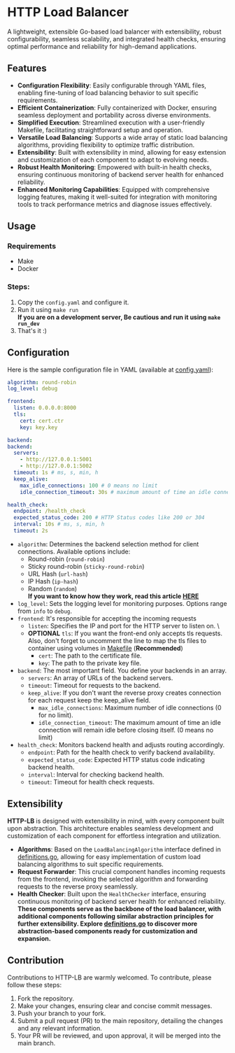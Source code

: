 # HTTP Load Balancer
A lightweight, extensible Go-based load balancer with extensibility, robust configurability, seamless scalability, and integrated health checks, ensuring optimal performance and reliability for high-demand applications.

## Features
- **Configuration Flexibility**: Easily configurable through YAML files, enabling fine-tuning of load balancing behavior to suit specific requirements.
- **Efficient Containerization**: Fully containerized with Docker, ensuring seamless deployment and portability across diverse environments.
- **Simplified Execution**: Streamlined execution with a user-friendly Makefile, facilitating straightforward setup and operation.
- **Versatile Load Balancing**: Supports a wide array of static load balancing algorithms, providing flexibility to optimize traffic distribution.
- **Extensibility**: Built with extensibility in mind, allowing for easy extension and customization of each component to adapt to evolving needs.
- **Robust Health Monitoring**: Empowered with built-in health checks, ensuring continuous monitoring of backend server health for enhanced reliability.
- **Enhanced Monitoring Capabilities**: Equipped with comprehensive logging features, making it well-suited for integration with monitoring tools to track performance metrics and diagnose issues effectively.

## Usage
### Requirements
- Make
- Docker
### Steps:
1. Copy the `config.yaml` and configure it.
2. Run it using `make run` \
   **If you are on a development server, Be cautious and run it using `make run_dev`**
3. That's it :)

## Configuration
Here is the sample configuration file in YAML (available at [config.yaml](./config.yaml)):
```yaml
algorithm: round-robin
log_level: debug

frontend:
  listen: 0.0.0.0:8000
  tls:
    cert: cert.ctr
    key: key.key

backend:
backend:
  servers:
    - http://127.0.0.1:5001
    - http://127.0.0.1:5002
  timeout: 1s # ms, s, min, h
  keep_alive:
    max_idle_connections: 100 # 0 means no limit
    idle_connection_timeout: 30s # maximum amount of time an idle connection will remain idle before closing itself. (0 means no limit)

health_check:
  endpoint: /health_check
  expected_status_code: 200 # HTTP Status codes like 200 or 304
  interval: 10s # ms, s, min, h
  timeout: 2s
```
- `algorithm`: Determines the backend selection method for client connections. Available options include:
    - Round-robin (`round-robin`)
    - Sticky round-robin (`sticky-round-robin`)
    - URL Hash (`url-hash`)
    - IP Hash (`ip-hash`)
    - Random (`random`) \
      **If you want to know how they work, read this article [HERE](https://blog.bytebytego.com/i/103707419/what-are-the-common-load-balancing-algorithms)**
- `log_level`: Sets the logging level for monitoring purposes. Options range from `info` to `debug`.
- `frontend`: It's responsible for accepting the incoming requests
    - `listen`: Specifies the IP and port for the HTTP server to listen on. \
    - **OPTIONAL** `tls`: If you want the front-end only accepts tls requests. Also, don't forget to uncomment the line to map the tls files to container using volumes in [Makefile](./Makefile) (**Recommended**)
        - `cert`: The path to the certificate file.
        - `key`: The path to the private key file.
- `backend`: The most important field. You define your backends in an array.
    - `servers`: An array of URLs of the backend servers.
    - `timeout`: Timeout for requests to the backend.
    - `keep_alive`: If you don't want the reverse proxy creates connection for each request keep the keep_alive field.
        - `max_idle_connections`: Maximum number of idle connections (0 for no limit).
        - `idle_connection_timeout`: The maximum amount of time an idle connection will remain idle before closing itself. (0 means no limit)
- `health_check`: Monitors backend health and adjusts routing accordingly.
    - `endpoint`: Path for the health check to verify backend availability.
    - `expected_status_code`: Expected HTTP status code indicating backend health.
    - `interval`: Interval for checking backend health.
    - `timeout`: Timeout for health check requests.

## Extensibility
**HTTP-LB** is designed with extensibility in mind, with every component built upon abstraction. This architecture enables seamless development and customization of each component for effortless integration and utilization.
- **Algorithms**: Based on the `LoadBalancingAlgorithm` interface defined in [definitions.go](./definitions.go), allowing for easy implementation of custom load balancing algorithms to suit specific requirements.
- **Request Forwarder**: This crucial component handles incoming requests from the frontend, invoking the selected algorithm and forwarding requests to the reverse proxy seamlessly.
- **Health Checker**:  Built upon the `HealthChecker` interface, ensuring continuous monitoring of backend server health for enhanced reliability.\
  **These components serve as the backbone of the load balancer, with additional components following similar abstraction principles for further extensibility. Explore [definitions.go](./definitions.go) to discover more abstraction-based components ready for customization and expansion.**


## Contribution
Contributions to HTTP-LB are warmly welcomed. To contribute, please follow these steps:
1. Fork the repository.
2. Make your changes, ensuring clear and concise commit messages.
3. Push your branch to your fork.
4. Submit a pull request (PR) to the main repository, detailing the changes and any relevant information.
5. Your PR will be reviewed, and upon approval, it will be merged into the main branch.
